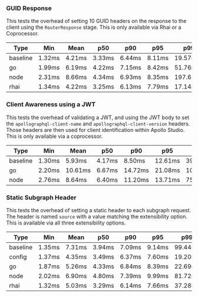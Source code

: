 ### GUID Response


This tests the overhead of setting 10 GUID headers on the response to the client using the `RouterResponse` stage. This is only available via Rhai or a Coprocessor.


| Type     | Min    | Mean   | p50    | p90    | p95    | p99      | Max      |
| -------- | ------ | ------ | ------ | ------ | ------ | -------- | -------- |
| baseline | 1.32ms | 4.21ms | 3.33ms | 6.44ms | 8.11ms | 19.57ms  | 66.23ms  |
| go       | 1.99ms | 6.19ms | 4.22ms | 7.15ms | 8.42ms | 51.76ms  | 316.66ms |
| node     | 2.31ms | 8.66ms | 4.34ms | 6.93ms | 8.35ms | 197.68ms | 482.84ms |
| rhai     | 1.34ms | 4.22ms | 3.25ms | 6.13ms | 7.79ms | 17.14ms  | 155.39ms |

### Client Awareness using a JWT


This tests the overhead of validating a JWT, and using the JWT body to set the `apollographql-client-name` and `apollographql-client-version` headers. Those headers are then used for client identification within Apollo Studio.
This is only available via a coprocessor.


| Type     | Min    | Mean    | p50    | p90     | p95     | p99      | Max      |
| -------- | ------ | ------- | ------ | ------- | ------- | -------- | -------- |
| baseline | 1.30ms | 5.93ms  | 4.17ms | 8.50ms  | 12.61ms | 39.88ms  | 162.83ms |
| go       | 2.20ms | 10.61ms | 6.67ms | 14.72ms | 21.08ms | 107.63ms | 354.13ms |
| node     | 2.76ms | 8.64ms  | 6.40ms | 11.20ms | 13.71ms | 75.25ms  | 237.10ms |

### Static Subgraph Header


This tests the overhead of setting a static header to each subgraph request. The header is named `source` with a value matching the extensibility option. This is available via all three extensibility options.


| Type     | Min    | Mean   | p50    | p90    | p95    | p99     | Max      |
| -------- | ------ | ------ | ------ | ------ | ------ | ------- | -------- |
| baseline | 1.35ms | 7.31ms | 3.94ms | 7.09ms | 9.14ms | 99.44ms | 510.60ms |
| config   | 1.37ms | 4.35ms | 3.49ms | 6.37ms | 7.60ms | 19.20ms | 123.73ms |
| go       | 1.87ms | 5.26ms | 4.33ms | 6.84ms | 8.39ms | 22.69ms | 176.16ms |
| node     | 2.02ms | 6.90ms | 4.80ms | 7.39ms | 9.99ms | 81.72ms | 272.95ms |
| rhai     | 1.32ms | 5.03ms | 3.29ms | 6.14ms | 7.66ms | 37.28ms | 305.04ms |


